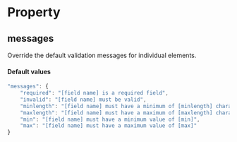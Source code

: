 # Property #
## messages ##

Override the default validation messages for individual elements.

#### Default values ####

```javascript
"messages": {
    "required": "[field name] is a required field",
    "invalid": "[field name] must be valid",
    "minlength": "[field name] must have a minimum of [minlength] characters",
    "maxlength": "[field name] must have a maximum of [maxlength] characters",
    "min": "[field name] must have a minimum value of [min]",
    "max": "[field name] must have a maximum value of [max]"
}
```
